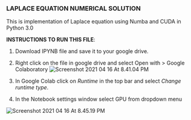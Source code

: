 ### LAPLACE EQUATION NUMERICAL SOLUTION

This is implementation of Laplace equation using Numba and CUDA in Python 3.0


__INSTRUCTIONS TO RUN THIS FILE__:
1. Download IPYNB file and save it to your google drive.
2. Right click on the file in google drive and select Open with > Google Colaboratory
![Screenshot 2021 04 16 At 8.41.04 PM](../Screenshot%202021-04-16%20at%208.41.04%20PM.png)

3. In Google Colab click on *Runtime* in the top bar and select *Change runtime type*. 

4. In the Notebook settings window select GPU from dropdown menu

![Screenshot 2021 04 16 At 8.45.19 PM](../Screenshot%202021-04-16%20at%208.45.19%20PM.png)

